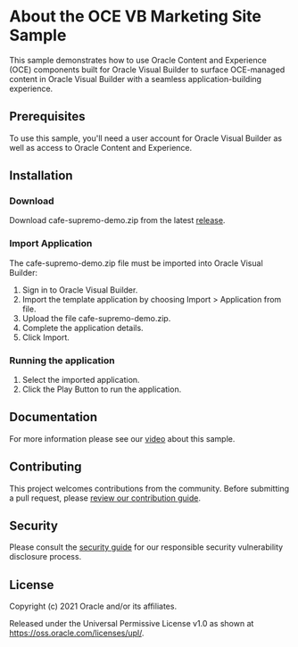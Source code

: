 # About the OCE VB Marketing Site Sample

This sample demonstrates how to use Oracle Content and Experience (OCE) components built for Oracle Visual Builder to surface OCE-managed content in Oracle Visual Builder with a seamless application-building experience.

## Prerequisites

To use this sample, you'll need a user account for Oracle Visual Builder as well as access to Oracle Content and Experience.

## Installation

### Download

Download cafe-supremo-demo.zip from the latest [release](https://github.com/oracle/oce-integration-samples/releases/latest).

### Import Application

The cafe-supremo-demo.zip file must be imported into Oracle Visual Builder:

1. Sign in to Oracle Visual Builder.
2. Import the template application by choosing Import > Application from file.
3. Upload the file cafe-supremo-demo.zip.
4. Complete the application details.
5. Click Import.

### Running the application

1. Select the imported application.
2. Click the Play Button to run the application.

## Documentation

For more information please see our [video](https://videohub.oracle.com/media/Oracle+Content+-+Integrating+with+Visual+Builder+%28Part+2%29/1_kbif85ro) about this sample.

## Contributing

This project welcomes contributions from the community. Before submitting a pull
request, please [review our contribution guide](../CONTRIBUTING.md).

## Security

Please consult the [security guide](../SECURITY.md) for our responsible security
vulnerability disclosure process.

## License

Copyright (c) 2021 Oracle and/or its affiliates.

Released under the Universal Permissive License v1.0 as shown at
<https://oss.oracle.com/licenses/upl/>.
